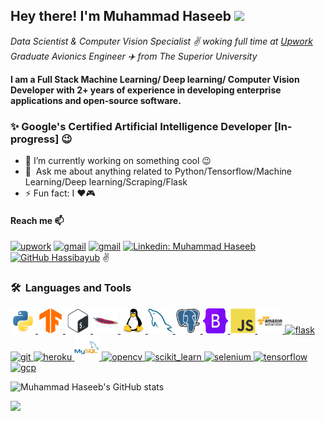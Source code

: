 
<h2> Hey there! I'm Muhammad Haseeb <a href="https://www.gautamkrishnar.com/"><img src="https://media.giphy.com/media/hvRJCLFzcasrR4ia7z/giphy.gif" width="25px"></a></h2>

<p><em>Data Scientist & Computer Vision Specialist ✌️ woking full time at <a href="https://www.upwork.com/freelancers/~017788af4cf8257821">Upwork</a></br>Graduate Avionics Engineer ✈️ from The Superior University
</em></p>

**I am a Full Stack Machine Learning/ Deep learning/ Computer Vision Developer with 2+ years of experience in developing enterprise applications and open-source software.**  


### ✨ Google's Certified Artificial Intelligence Developer [In-progress] 😉
- 🔭  I’m currently working on something cool 😉
- 💬 &nbsp;Ask me about anything related to Python/Tensorflow/Machine Learning/Deep learning/Scraping/Flask
- ⚡ Fun fact: I ❤️🎮


#### Reach me 📫
[![upwork](https://img.shields.io/badge/Upwork-Muhammad%20Haseeb-green)]("https://www.upwork.com/freelancers/~017788af4cf8257821") [![gmail](https://img.shields.io/badge/Gmail-miltech.haseeb%40gmail.com-red)](mailto:miltech.haseeb@gmail.com) [![gmail](https://img.shields.io/badge/Gmail-hassibayub%40gmail.com-red)](mailto:hassibayub@gmail.com) [![Linkedin: Muhammad Haseeb](https://img.shields.io/badge/-Muhammad%20Haseeb-blue?style=flat-square&logo=Linkedin&logoColor=white&link=https://www.linkedin.com/in/muhammad-haseeb-434ba593/)](https://www.linkedin.com/in/muhammad-haseeb-434ba593/) [![GitHub Hassibayub](https://img.shields.io/github/followers/hassibayub?label=follow&style=social)](https://github.com/hassibayub) ✌️



<h3> 🛠 &nbsp;Languages and Tools</h3>
<p align="left"> 
<a href="https://www.python.org/" target="_blank"> <img src="https://raw.githubusercontent.com/devicons/devicon/master/icons/python/python-original.svg" alt="python" width="40" height="40"/> </a> <a href="https://www.tensorflow.org/" target="_blank"> <img src="https://raw.githubusercontent.com/devicons/devicon/master/icons/tensorflow/tensorflow-original.svg" alt="tensorflow" width="40" height="40"/> </a> <a href="https://www.gnu.org/software/bash/" target="_blank"> <img src="	https://raw.githubusercontent.com/devicons/devicon/master/icons/bash/bash-original.svg" alt="bash" width="40" height="40"/> </a> <a href="https://github.com/Hassibayub" target="_blank"> <img src="https://raw.githubusercontent.com/devicons/devicon/master/icons/apache/apache-original.svg" alt="apache" width="40" height="40"/> </a> <a href="https://github.com/Hassibayub" target="_blank"> <img src="https://raw.githubusercontent.com/devicons/devicon/master/icons/linux/linux-original.svg" alt="linux" width="40" height="40"/> </a> <a href="https://github.com/Hassibayub" target="_blank"> <img src="https://raw.githubusercontent.com/devicons/devicon/master/icons/mysql/mysql-original.svg" alt="aws" width="40" height="40"/> </a> <a href="https://github.com/Hassibayub" target="_blank"> <img src="https://raw.githubusercontent.com/devicons/devicon/master/icons/postgresql/postgresql-original.svg" alt="aws" width="40" height="40"/> </a> <a href="https://github.com/Hassibayub" target="_blank"> <img src="https://raw.githubusercontent.com/devicons/devicon/master/icons/bootstrap/bootstrap-original.svg" alt="aws" width="40" height="40"/> </a> <a href="https://github.com/Hassibayub" target="_blank"> <img src="https://raw.githubusercontent.com/devicons/devicon/master/icons/javascript/javascript-original.svg" alt="aws" width="40" height="40"/> </a> <a href="https://aws.amazon.com" target="_blank"> <img src="https://raw.githubusercontent.com/devicons/devicon/master/icons/amazonwebservices/amazonwebservices-original-wordmark.svg" alt="aws" width="40" height="40"/> </a> <a href="https://flask.palletsprojects.com/" target="_blank"> <img src="https://www.vectorlogo.zone/logos/pocoo_flask/pocoo_flask-icon.svg" alt="flask" width="40" height="40"/> </a> <a href="https://git-scm.com/" target="_blank"> <img src="https://www.vectorlogo.zone/logos/git-scm/git-scm-icon.svg" alt="git" width="40" height="40"/> </a> <a href="https://heroku.com" target="_blank"> <img src="https://www.vectorlogo.zone/logos/heroku/heroku-icon.svg" alt="heroku" width="40" height="40"/> </a> <a href="https://www.mysql.com/" target="_blank"> <img src="https://raw.githubusercontent.com/devicons/devicon/master/icons/mysql/mysql-original-wordmark.svg" alt="mysql" width="40" height="40"/> </a> <a href="https://opencv.org/" target="_blank"> <img src="https://www.vectorlogo.zone/logos/opencv/opencv-icon.svg" alt="opencv" width="40" height="40"/> </a> <a href="https://scikit-learn.org/" target="_blank"> <img src="https://upload.wikimedia.org/wikipedia/commons/0/05/Scikit_learn_logo_small.svg" alt="scikit_learn" width="40" height="40"/> </a> <a href="https://www.selenium.dev" target="_blank"> <img src="https://raw.githubusercontent.com/detain/svg-logos/780f25886640cef088af994181646db2f6b1a3f8/svg/selenium-logo.svg" alt="selenium" width="40" height="40"/> </a> <a href="https://www.tensorflow.org" target="_blank"> <img src="https://www.vectorlogo.zone/logos/tensorflow/tensorflow-icon.svg" alt="tensorflow" width="40" height="40"/> </a> <a href="https://cloud.google.com" target="_blank"> <img src="https://www.vectorlogo.zone/logos/google_cloud/google_cloud-icon.svg" alt="gcp" width="50" height="40"/> </a></p>


![Muhammad Haseeb's GitHub stats](https://github-readme-stats.vercel.app/api?username=hassibayub&count_private=true&show_icons=true)

<img height="180em" src="https://github-readme-stats.vercel.app/api/top-langs/?username=hassibayub&layout=compact" />


